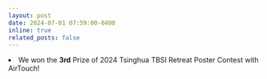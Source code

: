 ```yaml
---
layout: post
date: 2024-07-01 07:59:00-0400
inline: true
related_posts: false
---
```



<li> We won the <b>3rd</b> Prize of 2024 Tsinghua TBSI Retreat Poster Contest with AirTouch!</li>